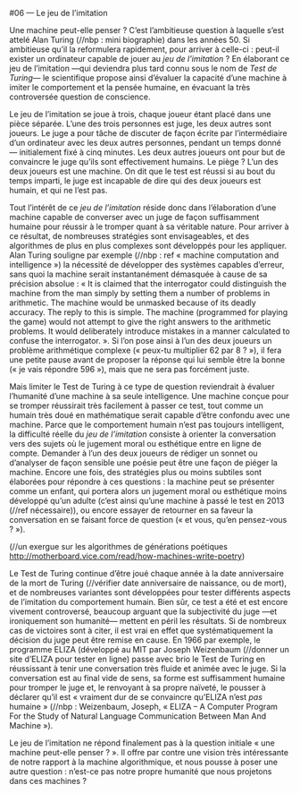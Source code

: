 #06 — Le jeu de l’imitation


Une machine peut-elle penser ?
C’est l’ambitieuse question à laquelle s’est attelé Alan Turing (//nbp : mini biographie) dans les années 50. Si ambitieuse qu’il la reformulera rapidement, pour arriver à celle-ci : peut-il exister un ordinateur capable de jouer au *jeu de l’imitation* ?
En élaborant ce jeu de l’imitation —qui deviendra plus tard connu sous le nom de *Test de Turing*— le scientifique propose ainsi d’évaluer la capacité d’une machine à imiter le comportement et la pensée humaine, en évacuant la très controversée question de conscience.

Le jeu de l’imitation se joue à trois, chaque joueur étant placé dans une pièce séparée. L’une des trois personnes est juge, les deux autres sont joueurs. Le juge a pour tâche de discuter de façon écrite par l’intermédiaire d’un ordinateur avec les deux autres personnes, pendant un temps donné — initialement fixé à cinq minutes. Les deux autres joueurs ont pour but de convaincre le juge qu’ils sont effectivement humains. 
Le piège ? L’un des deux joueurs est une machine. 
On dit que le test est réussi si au bout du temps imparti, le juge est incapable de dire qui des deux joueurs est humain, et qui ne l’est pas.

Tout l’intérêt de ce *jeu de l’imitation* réside donc dans l’élaboration d’une machine capable de converser avec un juge de façon suffisamment humaine pour réussir à le tromper quant à sa véritable nature. 
Pour arriver à ce résultat, de nombreuses stratégies sont envisageables, et des algorithmes de plus en plus complexes sont développés pour les appliquer. Alan Turing souligne par exemple (//nbp : ref « machine computation and intelligence ») la nécessité de développer des systèmes capables d’erreur, sans quoi la machine serait instantanément démasquée à cause de sa précision absolue : « It is claimed that the interrogator could distinguish the machine from the man simply by setting them a number of problems in arithmetic. The machine would be unmasked because of its deadly accuracy. The reply to this is simple. The machine (programmed for playing the game) would not attempt to give the right answers to the arithmetic problems. It would deliberately introduce mistakes in a manner calculated to confuse the interrogator. ».
Si l’on pose ainsi à l’un des deux joueurs un problème arithmétique complexe (« peux-tu multiplier 62 par 8 ? »), il fera une petite pause avant de proposer la réponse qui lui semble être la bonne (« je vais répondre 596 »), mais que ne sera pas forcément juste.

Mais limiter le Test de Turing à ce type de question reviendrait à évaluer l’humanité d’une machine à sa seule intelligence. Une machine conçue pour se tromper réussirait très facilement à passer ce test, tout comme un humain très doué en mathématique serait capable d’être confondu avec une machine. 
Parce que le comportement humain n’est pas toujours intelligent, la difficulté réelle du *jeu de l’imitation* consiste à orienter la conversation vers des sujets où le jugement moral ou esthétique entre en ligne de compte. Demander à l’un des deux joueurs de rédiger un sonnet ou d’analyser de façon sensible une poésie peut être une façon de piéger la machine. 
Encore une fois, des stratégies plus ou moins subtiles sont élaborées pour répondre à ces questions : la machine peut se présenter comme un enfant, qui portera alors un jugement moral ou esthétique moins développé qu’un adulte (c’est ainsi qu’une machine à passé le test en 2013 (//ref nécessaire)), ou encore essayer de retourner en sa faveur la conversation en se faisant force de question (« et vous, qu’en pensez-vous ? »).

(//un exergue sur les algorithmes de générations poétiques http://motherboard.vice.com/read/how-machines-write-poetry)

Le Test de Turing continue d’être joué chaque année à la date anniversaire de la mort de Turing (//vérifier date anniversaire de naissance, ou de mort), et de nombreuses variantes sont développées pour tester différents aspects de l’imitation du comportement humain.
Bien sûr, ce test a été et est encore vivement controversé, beaucoup arguant que la subjectivité du juge —et ironiquement son humanité— mettent en péril les résultats. Si de nombreux cas de victoires sont à citer, il est vrai en effet que systématiquement la décision du juge peut être remise en cause.
En 1966 par exemple, le programme ELIZA (développé au MIT par Joseph Weizenbaum (//donner un site d’ELIZA pour tester en ligne) passe avec brio le Test de Turing en réussissant à tenir une conversation très fluide et animée avec le juge. Si la conversation est au final vide de sens, sa forme est suffisamment humaine pour tromper le juge et, le renvoyant à sa propre naïveté, le pousser à déclarer qu’il est « vraiment dur de se convaincre qu’ELIZA n’est *pas* humaine » (//nbp : Weizenbaum, Joseph, « ELIZA – A Computer Program For the Study of Natural Language Communication Between Man And Machine »).

Le jeu de l’imitation ne répond finalement pas à la question initiale « une machine peut-elle penser ? ». Il offre par contre une vision très intéressante de notre rapport à la machine algorithmique, et nous pousse à poser une autre question : n’est-ce pas notre propre humanité que nous projetons dans ces machines ?


